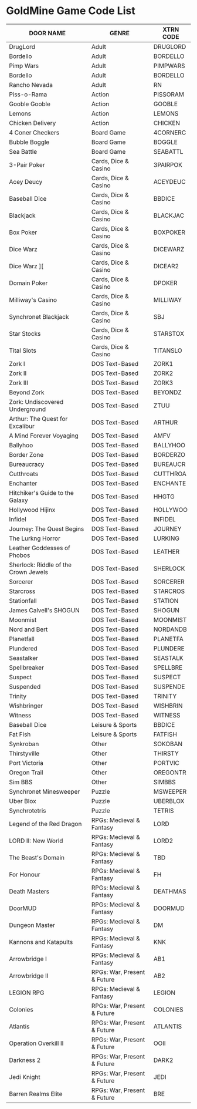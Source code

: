 # GoldMine Game Code List


| DOOR NAME                             | GENRE                       | XTRN CODE| 
|---------------------------------------|-----------------------------|----------|
| DrugLord                              | Adult                       | DRUGLORD |
| Bordello                              | Adult                       | BORDELLO |
| Pimp Wars                             | Adult                       | PIMPWARS |
| Bordello                              | Adult                       | BORDELLO |
| Rancho Nevada                         | Adult                       | RN       |
| Piss-o-Rama                           | Action                      | PISSORAM |
| Gooble Gooble                         | Action                      | GOOBLE   |
| Lemons                                | Action                      | LEMONS   |
| Chicken Delivery                      | Action                      | CHICKEN  |
| 4 Coner Checkers                      | Board Game                  | 4CORNERC |
| Bubble Boggle                         | Board Game                  | BOGGLE   |
| Sea Battle                            | Board Game                  | SEABATTL |
| 3-Pair Poker                          | Cards, Dice & Casino        | 3PAIRPOK |
| Acey Deucy                            | Cards, Dice & Casino        | ACEYDEUC |
| Baseball Dice                         | Cards, Dice & Casino        | BBDICE   |
| Blackjack                             | Cards, Dice & Casino        | BLACKJAC | 
| Box Poker                             | Cards, Dice & Casino        | BOXPOKER |
| Dice Warz                             | Cards, Dice & Casino        | DICEWARZ |
| Dice Warz \]\[                        | Cards, Dice & Casino        | DICEAR2  |
| Domain Poker                          | Cards, Dice & Casino        | DPOKER   |
| Milliway's Casino                     | Cards, Dice & Casino        | MILLIWAY |
| Synchronet Blackjack                  | Cards, Dice & Casino        | SBJ      |
| Star Stocks                           | Cards, Dice & Casino        | STARSTOX |
| Tital Slots                           | Cards, Dice & Casino        | TITANSLO |
| Zork I                                | DOS Text-Based              | ZORK1    |
| Zork II                               | DOS Text-Based              | ZORK2    |
| Zork III                              | DOS Text-Based              | ZORK3    |
| Beyond Zork                           | DOS Text-Based              | BEYONDZ  |
| Zork: Undiscovered Underground        | DOS Text-Based              | ZTUU     |
| Arthur: The Quest for Excalibur       | DOS Text-Based              | ARTHUR   |
| A Mind Forever Voyaging               | DOS Text-Based              | AMFV     |
| Ballyhoo                              | DOS Text-Based              | BALLYHOO |
| Border Zone                           | DOS Text-Based              | BORDERZO |
| Bureaucracy                           | DOS Text-Based              | BUREAUCR |
| Cutthroats                            | DOS Text-Based              | CUTTHROA |
| Enchanter                             | DOS Text-Based              | ENCHANTE |
| Hitchiker's Guide to the Galaxy       | DOS Text-Based              | HHGTG    |
| Hollywood Hijinx                      | DOS Text-Based              | HOLLYWOO |
| Infidel                               | DOS Text-Based              | INFIDEL  |
| Journey: The Quest Begins             | DOS Text-Based              | JOURNEY  |
| The Lurkng Horror                     | DOS Text-Based              | LURKING  |
| Leather Goddesses of Phobos           | DOS Text-Based              | LEATHER  |
| Sherlock: Riddle of the Crown Jewels  | DOS Text-Based              | SHERLOCK |
| Sorcerer                              | DOS Text-Based              | SORCERER |
| Starcross                             | DOS Text-Based              | STARCROS |
| Stationfall                           | DOS Text-Based              | STATION  |
| James Calvell's SHOGUN                | DOS Text-Based              | SHOGUN   |
| Moonmist                              | DOS Text-Based              | MOONMIST |
| Nord and Bert                         | DOS Text-Based              | NORDANDB |
| Planetfall                            | DOS Text-Based              | PLANETFA |
| Plundered                             | DOS Text-Based              | PLUNDERE |
| Seastalker                            | DOS Text-Based              | SEASTALK |
| Spellbreaker                          | DOS Text-Based              | SPELLBRE |
| Suspect                               | DOS Text-Based              | SUSPECT  |
| Suspended                             | DOS Text-Based              | SUSPENDE |
| Trinity                               | DOS Text-Based              | TRINITY  |
| Wishbringer                           | DOS Text-Based              | WISHBRIN |
| Witness                               | DOS Text-Based              | WITNESS  |
| Baseball Dice                         | Leisure & Sports            | BBDICE   |
| Fat Fish                              | Leisure & Sports            | FATFISH  |
| Synkroban                             | Other                       | SOKOBAN  |
| Thirstyville                          | Other                       | THIRSTY  |
| Port Victoria                         | Other                       | PORTVIC  |
| Oregon Trail                          | Other                       | OREGONTR |
| Sim BBS                               | Other                       | SIMBBS   |
| Synchronet Minesweeper                | Puzzle                      | MSWEEPER |
| Uber Blox                             | Puzzle                      | UBERBLOX |
| Synchrotetris                         | Puzzle                      | TETRIS   |
| Legend of the Red Dragon              | RPGs: Medieval & Fantasy    | LORD     |
| LORD II: New World                    | RPGs: Medieval & Fantasy    | LORD2    |
| The Beast's Domain                    | RPGs: Medieval & Fantasy    | TBD      |
| For Honour                            | RPGs: Medieval & Fantasy    | FH       |
| Death Masters                         | RPGs: Medieval & Fantasy    | DEATHMAS |
| DoorMUD                               | RPGs: Medieval & Fantasy    | DOORMUD  |
| Dungeon Master                        | RPGs: Medieval & Fantasy    | DM       |
| Kannons and Katapults                 | RPGs: Medieval & Fantasy    | KNK      | 
| Arrowbridge I                         | RPGs: Medieval & Fantasy    | AB1      |
| Arrowbridge II                        | RPGs: War, Present & Future | AB2      |
| LEGION RPG                            | RPGs: Medieval & Fantasy    | LEGION   |
| Colonies                              | RPGs: War, Present & Future | COLONIES |
| Atlantis                              | RPGs: War, Present & Future | ATLANTIS |
| Operation Overkill II                 | RPGs: War, Present & Future | OOII     |
| Darkness 2                            | RPGs: War, Present & Future | DARK2    |
| Jedi Knight                           | RPGs: War, Present & Future | JEDI     |
| Barren Realms Elite                   | RPGs: War, Present & Future | BRE      |


